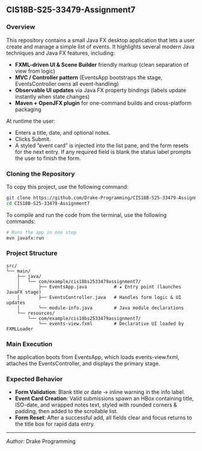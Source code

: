 ## CIS18B-S25-33479-Assignment7

### Overview
This repository contains a small Java FX desktop application that lets a user create and manage a simple list of events. It highlights several modern Java techniques and Java FX features, including:

- **FXML-driven UI & Scene Builder** friendly markup (clean separation of view from logic)
- **MVC / Controller pattern** (EventsApp bootstraps the stage, EventsController owns all event-handling)
- **Observable UI updates** via Java FX property bindings (labels update instantly when state changes)
- **Maven + OpenJFX plugin** for one-command builds and cross-platform packaging

At runtime the user:
- Enters a title, date, and optional notes.
- Clicks Submit.
- A styled “event card” is injected into the list pane, and the form resets for the next entry. If any required field is blank the status label prompts the user to finish the form.
  
### Cloning the Repository
To copy this project, use the following command:

```bash
git clone https://github.com/Drake-Programming/CIS18B-S25-33479-Assignment7.git
cd CIS18B-S25-33479-Assignment7
```

To compile and run the code from the terminal, use the following commands:

```bash
# Runs the app in one step
mvn javafx:run
```

### Project Structure
```
src/
└── main/
    ├── java/
    │   └── com/example/cis18bs2533479assignment7/
    │       ├── EventsApp.java          # ★ Entry point (launches JavaFX stage)
    │       ├── EventsController.java   # Handles form logic & UI updates
    │       └── module-info.java        # Java module declarations
    └── resources/
        └── com/example/cis18bs2533479assignment7/
            └── events-view.fxml        # Declarative UI loaded by FXMLLoader

```

### Main Execution
The application boots from EventsApp, which loads events-view.fxml, attaches the EventsController, and displays the primary stage.

### Expected Behavior
- **Form Validation**: Blank title or date → inline warning in the info label.
- **Event Card Creation**: Valid submissions spawn an HBox containing title, ISO-date, and wrapped notes text, styled with rounded corners & padding, then added to the scrollable list.
- **Form Reset**: After a successful add, all fields clear and focus returns to the title box for rapid data entry.
 
---

*Author:* Drake Programming
